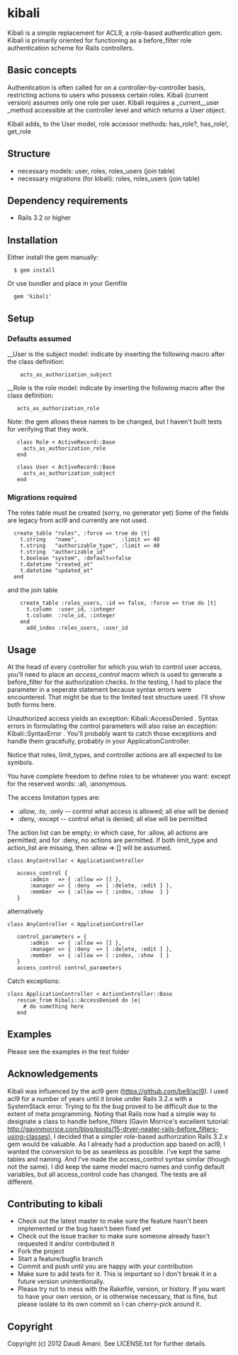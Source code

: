 # kibali

Kibali is a simple replacement for ACL9, a role-based authentication gem.
Kibali is primarily oriented for functioning as a before\_filter role authentication 
scheme for Rails controllers.

## Basic concepts
Authentication is often called for on a controller-by-controller basis, restricting
actions to users who possess certain roles. Kibali (current version) assumes only one role
per user. Kibali requires a _current__user _method accessible at the controller level
and which returns a User object.

Kibali adds, to the User model, role accessor methods: has\_role?, has\_role!, get\_role

## Structure

* necessary models: user, roles, roles\_users (join table)
* necessary migrations (for kibali): roles, roles\_users (join table)

## Dependency requirements

* Rails 3.2 or higher

## Installation

Either install the gem manually:

```
  $ gem install
```

Or use bundler and place in your Gemfile

```
  gem 'kibali'
```

## Setup

### Defaults assumed

__User is the subject model: 
indicate by inserting the following macro after the class definition:
```
    acts_as_authorization_subject
```

__Role is the role model: 
indicate by inserting the following macro after the class definition:

```
   acts_as_authorization_role
```

Note: the gem allows these names to be changed, but I haven't built tests
for verifying that they work.

```
   class Role < ActiveRecord::Base
     acts_as_authorization_role
   end

   class User < ActiveRecord::Base
     acts_as_authorization_subject
   end
```

### Migrations required

The roles table must be created (sorry, no generator yet)
Some of the fields are legacy from acl9 and currently are not used.

```
  create_table "roles", :force => true do |t|
    t.string   "name",              :limit => 40
    t.string   "authorizable_type", :limit => 40
    t.string  "authorizable_id"
    t.boolean "system", :default=>false
    t.datetime "created_at"
    t.datetime "updated_at"
  end
```

and the join table

```
    create_table :roles_users, :id => false, :force => true do |t|
      t.column  :user_id, :integer
      t.column  :role_id, :integer
    end
      add_index :roles_users, :user_id
```
 

## Usage

At the head of every controller for which you wish to control user access,
you'll need to place an _access_control_ macro which is used to generate a 
before_filter for the authorization checks. In the testing, I had to place the
parameter in a seperate statement because syntax errors were encountered. That
might be due to the limited test structure used. I'll show both forms here.

Unauthorized access yields an exception: Kibali::AccessDenied .
Syntax errors in formulating the control parameters will also raise an exception: Kibali::SyntaxError .
You'll probably want to catch those exceptions and handle them gracefully, probably in your ApplicationController.

Notice that roles, limit_types, and controller actions are all expected to be symbols.

You have complete freedom to define roles to be whatever you want: except for the reserved words: :all, :anonymous.

The access limitation types are: 

* :allow, :to, :only -- control what access is allowed; all else will be denied
* :deny, :except -- control what is denied; all else will be permitted

The action list can be empty; in which case, for :allow, all actions are permitted; and for :deny, no actions are permitted.
If both limit_type and action_list are missing, then :allow => [] will be assumed.

```
class AnyController < ApplicationController

   access_control {
       :admin   => { :allow => [] },
       :manager => { :deny  => [ :delete, :edit ] },
       :member  => { :allow => [ :index, :show  ] }
   }
```
 
alternatively

```
class AnyController < ApplicationController

   control_parameters = {
       :admin   => { :allow => [] },
       :manager => { :deny  => [ :delete, :edit ] },
       :member  => { :allow => [ :index, :show  ] }
   }
   access_control control_parameters
```
 
Catch exceptions:

```
class ApplicationController < ActionController::Base
   rescue_from Kibali::AccessDenied do |e|
     # do something here
   end
```


## Examples

Please see the examples in the test folder
 
## Acknowledgements

Kibali was influenced by the acl9 gem (https://github.com/be9/acl9). 
I used acl9 for a number of years until it broke under Rails 3.2.x with a SystemStack error. 
Trying to fix the bug proved to be difficult due to the extent of meta programming. Noting that Rails now
had a simple way to designate a class to handle before_filters 
(Gavin Morrice's excellent tutorial: http://gavinmorrice.com/blog/posts/15-dryer-neater-rails-before_filters-using-classes),
I decided that a simpler role-based authorization Rails 3.2.x gem would be valuable. As I already had a production app based
on acl9, I wanted the conversion to be as seamless as possible. I've kept the same tables and naming. And I've made
the access_control syntax similar (though not the same). I did keep the same model macro names and config default variables,
but all access_control code has changed. The tests are all different.


## Contributing to kibali
 
* Check out the latest master to make sure the feature hasn't been implemented or the bug hasn't been fixed yet
* Check out the issue tracker to make sure someone already hasn't requested it and/or contributed it
* Fork the project
* Start a feature/bugfix branch
* Commit and push until you are happy with your contribution
* Make sure to add tests for it. This is important so I don't break it in a future version unintentionally.
* Please try not to mess with the Rakefile, version, or history. If you want to have your own version, or is otherwise necessary, that is fine, but please isolate to its own commit so I can cherry-pick around it.

## Copyright

Copyright (c) 2012 Daudi Amani. See LICENSE.txt for further details.

